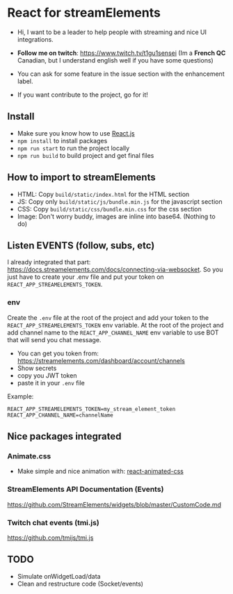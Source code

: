 # React for streamElements

- Hi, I want to be a leader to help people with streaming and nice UI integrations.
- **Follow me on twitch**: <https://www.twitch.tv/t1gu1sensei> (Im a **French QC** Canadian, but I understand english well if you have some questions)

- You can ask for some feature in the issue section with the enhancement label.
- If you want contribute to the project, go for it!

## Install

- Make sure you know how to use [React.js](https://reactjs.org/)
- `npm install` to install packages
- `npm run start` to run the project locally
- `npm run build` to build project and get final files

## How to import to streamElements

- HTML: Copy `build/static/index.html` for the HTML section
- JS: Copy only `build/static/js/bundle.min.js` for the javascript section
- CSS: Copy `build/static/css/bundle.min.css` for the css section
- Image: Don't worry buddy, images are inline into base64. (Nothing to do)

## Listen EVENTS (follow, subs, etc)

I already integrated that part: <https://docs.streamelements.com/docs/connecting-via-websocket>.
So you just have to create your .env file and put your token on `REACT_APP_STREAMELEMENTS_TOKEN`.

### env

Create the `.env` file at the root of the project and add your token to the `REACT_APP_STREAMELEMENTS_TOKEN` env variable.
At the root of the project and add channel name to the `REACT_APP_CHANNEL_NAME` env variable to use BOT that will send you chat message.

- You can get you token from: https://streamelements.com/dashboard/account/channels
- Show secrets
- copy you JWT token
- paste it in your `.env` file

Example:

```.env
REACT_APP_STREAMELEMENTS_TOKEN=my_stream_element_token
REACT_APP_CHANNEL_NAME=channelName
```

## Nice packages integrated

### Animate.css

- Make simple and nice animation with: [react-animated-css](https://github.com/digital-flowers/react-animated-css#readme)

### StreamElements API Documentation (Events)

https://github.com/StreamElements/widgets/blob/master/CustomCode.md

### Twitch chat events (tmi.js)

https://github.com/tmijs/tmi.js

## TODO

- Simulate onWidgetLoad/data
- Clean and restructure code (Socket/events)
